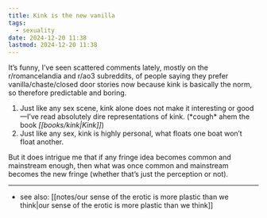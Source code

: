 ```yaml
---
title: Kink is the new vanilla
tags:
  - sexuality
date: 2024-12-20 11:38
lastmod: 2024-12-20 11:38
---
```

It’s funny, I’ve seen scattered comments lately, mostly on the r/romancelandia and r/ao3 subreddits, of people saying they prefer vanilla/chaste/closed door stories now because kink is basically the norm, so therefore predictable and boring.

1. Just like any sex scene, kink alone does not make it interesting or good—I’ve read absolutely dire representations of kink. (\*cough\* ahem the book *[[books/kink|Kink]]*)
2. Just like any sex, kink is highly personal, what floats one boat won’t float another.

But it does intrigue me that if any fringe idea becomes common and mainstream enough, then what was once common and mainstream becomes the new fringe (whether that’s just the perception or not).

---
- see also: [[notes/our sense of the erotic is more plastic than we think|our sense of the erotic is more plastic than we think]]